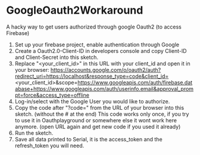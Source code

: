 # GoogleOauth2Workaround
A hacky way to get users authorized through google Oauth2 (to access Firebase)

1. Set up your firebase project, enable authentication through Google
2. Create a Oauth2.0-Client-ID in developers console and copy Client-ID and Client-Secret into this sketch.
3. Replace "<your_client_id>" in this URL with your client_id and open it in your browser:
    https://accounts.google.com/o/oauth2/auth?redirect_uri=https://localhost&response_type=code&client_id=<your_client_id>&scope=https://www.googleapis.com/auth/firebase.database+https://www.googleapis.com/auth/userinfo.email&approval_prompt=force&access_type=offline
4. Log-in/select with the Google User you would like to authorize.
5. Copy the code after "?code=" from the URL of your browser into this sketch. (without the # at the end)
    This code works only once, if you try to use it in Oauthplayground or somewhere else it wont work here anymore.
    (open URL again and get new code if you used it already)
4. Run the sketch.
5. Save all data printed to Serial, it is the access_token and the refresh_token you will need.
